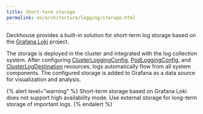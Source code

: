 ```yaml
---
title: Short-term storage
permalink: en/architecture/logging/storage.html
---
```


Deckhouse provides a built-in solution for short-term log storage based on the [Grafana Loki](https://grafana.com/oss/loki/) project.

The storage is deployed in the cluster and integrated with the log collection system.
After configuring [ClusterLoggingConfig](/modules/log-shipper/cr.html#clusterloggingconfig), [PodLoggingConfig](/modules/log-shipper/cr.html#podloggingconfig), and [ClusterLogDestination](/modules/log-shipper/cr.html#clusterlogdestination) resources,
logs automatically flow from all system components.
The configured storage is added to Grafana as a data source for visualization and analysis.

{% alert level="warning" %}
Short-term storage based on Grafana Loki does not support high availability mode.
Use external storage for long-term storage of important logs.
{% endalert %}
